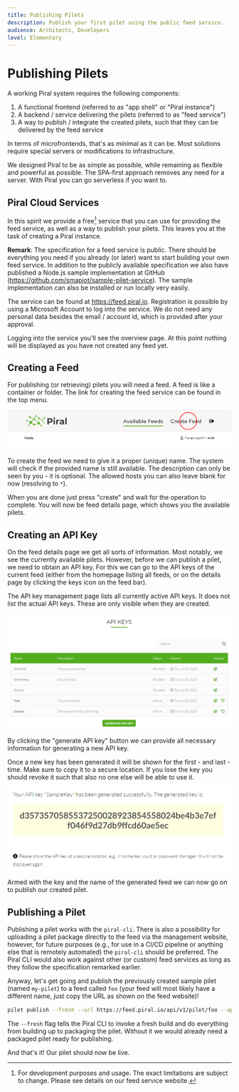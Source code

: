 ```yaml
---
title: Publishing Pilets
description: Publish your first pilet using the public feed service.
audience: Architects, Developers
level: Elementary
---
```


# Publishing Pilets

A working Piral system requires the following components:

1. A functional frontend (referred to as "app shell" or "Piral instance")
2. A backend / service delivering the pilets (referred to as "feed service")
3. A way to publish / integrate the created pilets, such that they can be delivered by the feed service

In terms of microfrontends, that's as minimal as it can be. Most solutions require special servers or modifications to infrastructure.

We designed Piral to be as simple as possible, while remaining as flexible and powerful as possible. The SPA-first approach removes any need for a server. With Piral you can go serverless if you want to.

## Piral Cloud Services

In this spirit we provide a free[^1] service that you can use for providing the feed service, as well as a way to publish your pilets. This leaves you at the task of creating a Piral instance.

**Remark**: The specification for a feed service is public. There should be everything you need if you already (or later) want to start building your own feed service. In addition to the publicly available specification we also have published a Node.js sample implementation at GitHub (https://github.com/smapiot/sample-pilet-service). The sample implementation can also be installed or run locally very easily.

The service can be found at https://feed.piral.io. Registration is possible by using a Microsoft Account to log into the service. We do not need any personal data besides the email / account id, which is provided after your approval.

Logging into the service you'll see the overview page. At this point nothing will be displayed as you have not created any feed yet.

[^1]: For development purposes and usage. The exact limitations are subject to change. Please see details on our feed service website.

## Creating a Feed

For publishing (or retrieving) pilets you will need a feed. A feed is like a container or folder. The link for creating the feed service can be found in the top menu.

![Feed Service Header](../diagrams/feed-service.png)

To create the feed we need to give it a proper (unique) name. The system will check if the provided name is still available. The description can only be seen by you - it is optional. The allowed hosts you can also leave blank for now (resolving to `*`).

When you are done just press "create" and wait for the operation to complete. You will now be feed details page, which shows you the available pilets.

## Creating an API Key

On the feed details page we get all sorts of information. Most notably, we see the currently available pilets. However, before we can publish a pilet, we need to obtain an API key. For this we can go to the API keys of the current feed (either from the homepage listing all feeds, or on the details page by clicking the keys icon on the feed bar).

The API key management page lists all currently active API keys. It does not list the actual API keys. These are only visible when they are created.

![Available API Keys](../diagrams/api-keys.png)

By clicking the "generate API key" button we can provide all necessary information for generating a new API key.

Once a new key has been generated it will be shown for the first - and last - time. Make sure to copy it to a secure location. If you lose the key you should revoke it such that also no one else will be able to use it.

![The Generated API Key](../diagrams/generated-key.png)

Armed with the key and the name of the generated feed we can now go on to publish our created pilet.

## Publishing a Pilet

Publishing a pilet works with the `piral-cli`. There is also a possibility for uploading a pilet package directly to the feed via the management website, however, for future purposes (e.g., for use in a CI/CD pipeline or anything else that is remotely automated) the `piral-cli` should be preferred. The Piral CLI would also work against other (or custom) feed services as long as they follow the specification remarked earlier.

Anyway, let's get going and publish the previously created sample pilet (named `my-pilet`) to a feed called `foo` (your feed will most likely have a different name, just copy the URL as shown on the feed website)!

```sh
pilet publish --fresh --url https://feed.piral.io/api/v1/pilet/foo --api-key d3573570585537250028923854558024be4b3e7eff046f9d27db9ffcd60ae5ec
```

The `--fresh` flag tells the Piral CLI to invoke a fresh build and do everything from building up to packaging the pilet. Without it we would already need a packaged pilet ready for publishing.

And that's it! Our pilet should now be live.
